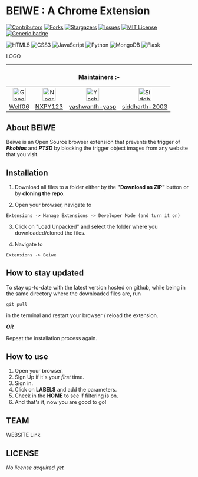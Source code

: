 # BEIWE : A Chrome Extension

[![Contributors][contributors-shield]][contributors-url]
[![Forks][forks-shield]][forks-url]
[![Stargazers][stars-shield]][stars-url]
[![Issues][issues-shield]][issues-url]
[![MIT License][license-shield]][license-url]
[![Generic badge](https://img.shields.io/badge/Version-2.6-brightgreen?style=for-the-badge&logo=appveyor)](https://github.com/vishal-lokare/AutoJoomer)

[contributors-shield]:https://img.shields.io/github/contributors/Welf06/Beiwe-Chrome-Extension.svg?style=for-the-badge
[contributors-url]: https://github.com/Welf06/Beiwe-Chrome-Extension/graphs/contributors
[forks-shield]: https://img.shields.io/github/forks/Welf06/Beiwe-Chrome-Extension.svg?style=for-the-badge
[forks-url]: https://github.com/Welf06/Beiwe-Chrome-Extensionr/network/members
[stars-shield]: https://img.shields.io/github/stars/Welf06/Beiwe-Chrome-Extension.svg?style=for-the-badge
[stars-url]: https://github.com/Welf06/Beiwe-Chrome-Extension/stargazers
[issues-shield]: https://img.shields.io/github/issues/Welf06/Beiwe-Chrome-Extension.svg?style=for-the-badge
[issues-url]: https://github.com/Welf06/Beiwe-Chrome-Extension/issues
[license-shield]: https://img.shields.io/github/license/Welf06/Beiwe-Chrome-Extension?style=for-the-badge
[license-url]: https://github.com/Welf06/Beiwe-Chrome-Extension/blob/main/LICENSE

![HTML5](https://img.shields.io/badge/html5-%23E34F26.svg?style=for-the-badge&logo=html5&logoColor=white)
![CSS3](https://img.shields.io/badge/css3-%231572B6.svg?style=for-the-badge&logo=css3&logoColor=white)
![JavaScript](https://img.shields.io/badge/javascript-%23323330.svg?style=for-the-badge&logo=javascript&logoColor=%23F7DF1E)
![Python](https://img.shields.io/badge/python-3670A0?style=for-the-badge&logo=python&logoColor=ffdd54)
![MongoDB](https://img.shields.io/badge/MongoDB-%234ea94b.svg?style=for-the-badge&logo=mongodb&logoColor=white)
![Flask](https://img.shields.io/badge/flask-%23000.svg?style=for-the-badge&logo=flask&logoColor=white)

LOGO

----------

<h3 align="center"> Maintainers :- </h3>
<table align='center'>
    <tr align="center">
        <td><a href="https://github.com/Welf06"><img src="https://avatars.githubusercontent.com/u/85446331?v=4" height="35" width="35" alt="Ganesh Nathan"></a></td>
        <td><a href="https://github.com/NXPY123"><img src="https://avatars.githubusercontent.com/u/46917698?v=4" height="35" width="35" alt="Neeraj P Yatheendran"></a></td>
        <td><a href="https://github.com/yashwanth-yasp"><img src="https://avatars.githubusercontent.com/u/100475760?v=4" height="35" width="35" alt="Yashwanth A Doddegowda"></a></td>
        <td><a href="https://github.com/siddharth-2003"><img src="https://avatars.githubusercontent.com/u/98178520?s=40&v=4" height="35" width="35" alt="Siddharth Gupta"></a></td>
    </tr>
    <tr>
        <td><a href="https://github.com/Welf06">Welf06</a></td>
        <td><a href="https://github.com/NXPY123">NXPY123</a></td>
        <td><a href="https://github.com/yashwanth-yasp">yashwanth-yasp</a></td>
        <td><a href="https://github.com/siddharth-2003">siddharth-2003</a></td>
    </tr>
</table>

## About BEIWE

Beiwe is an Open Source browser extension that prevents the trigger of ***Phobias*** and ***PTSD*** by blocking the trigger object images from any website that you visit.

<!-- ## Getting Started
1. Sign 
2. second
3. third -->


## Installation
1. Download all files to a folder either by the **"Download as ZIP"** button or by **cloning the repo**.

2. Open your browser, navigate to 
```
Extensions -> Manage Extensions -> Developer Mode (and turn it on)
```

3. Click on "Load Unpacked" and select the folder where you downloaded/cloned the files.

4. Navigate to 
```
Extensions -> Beiwe
```

## How to stay updated

To stay up-to-date with the latest version hosted on github, while being in the same directory where the downloaded files are, run

```
git pull
```

in the terminal and restart your browser / reload the extension.

***OR***

Repeat the installation process again.

## How to use

1. Open your browser.
2. Sign Up if it's your *first* time.
3. Sign in.
4. Click on **LABELS** and add the parameters.
5. Check in the **HOME** to see if filtering is on.
6. And that's it, now you are good to go!

## TEAM
WEBSITE Link

## LICENSE
*No license acquired yet*
